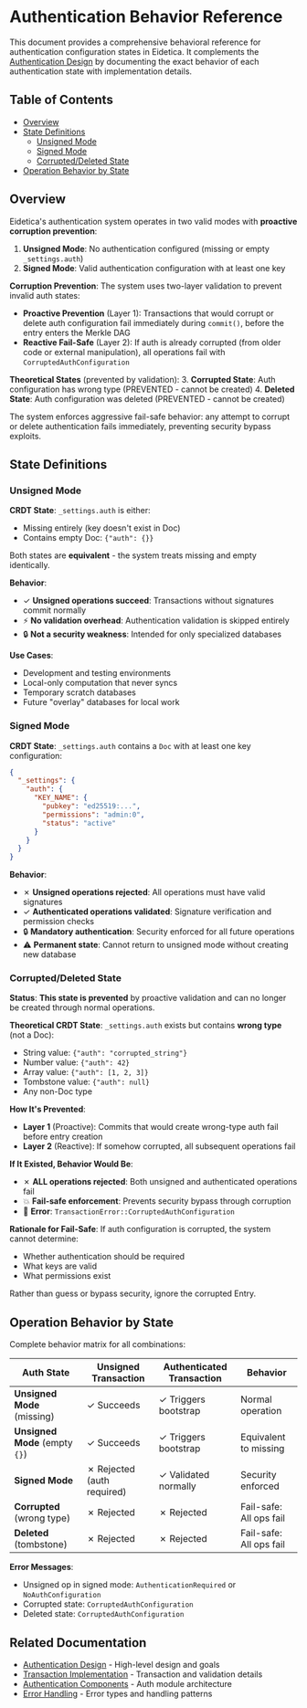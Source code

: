# Authentication Behavior Reference

This document provides a comprehensive behavioral reference for authentication configuration states in Eidetica. It complements the [Authentication Design](../design/authentication.md) by documenting the exact behavior of each authentication state with implementation details.

## Table of Contents

- [Overview](#overview)
- [State Definitions](#state-definitions)
  - [Unsigned Mode](#unsigned-mode)
  - [Signed Mode](#signed-mode)
  - [Corrupted/Deleted State](#corrupteddeleted-state)
- [Operation Behavior by State](#operation-behavior-by-state)

## Overview

Eidetica's authentication system operates in two valid modes with **proactive corruption prevention**:

1. **Unsigned Mode**: No authentication configured (missing or empty `_settings.auth`)
2. **Signed Mode**: Valid authentication configuration with at least one key

**Corruption Prevention**: The system uses two-layer validation to prevent invalid auth states:

- **Proactive Prevention** (Layer 1): Transactions that would corrupt or delete auth configuration fail immediately during `commit()`, before the entry enters the Merkle DAG
- **Reactive Fail-Safe** (Layer 2): If auth is already corrupted (from older code or external manipulation), all operations fail with `CorruptedAuthConfiguration`

**Theoretical States** (prevented by validation): 3. **Corrupted State**: Auth configuration has wrong type (PREVENTED - cannot be created) 4. **Deleted State**: Auth configuration was deleted (PREVENTED - cannot be created)

The system enforces aggressive fail-safe behavior: any attempt to corrupt or delete authentication fails immediately, preventing security bypass exploits.

## State Definitions

### Unsigned Mode

**CRDT State**: `_settings.auth` is either:

- Missing entirely (key doesn't exist in Doc)
- Contains empty Doc: `{"auth": {}}`

Both states are **equivalent** - the system treats missing and empty identically.

**Behavior**:

- ✓ **Unsigned operations succeed**: Transactions without signatures commit normally
- ⚡ **No validation overhead**: Authentication validation is skipped entirely
- 🔒 **Not a security weakness**: Intended for only specialized databases

**Use Cases**:

- Development and testing environments
- Local-only computation that never syncs
- Temporary scratch databases
- Future "overlay" databases for local work

### Signed Mode

**CRDT State**: `_settings.auth` contains a `Doc` with at least one key configuration:

```json
{
  "_settings": {
    "auth": {
      "KEY_NAME": {
        "pubkey": "ed25519:...",
        "permissions": "admin:0",
        "status": "active"
      }
    }
  }
}
```

**Behavior**:

- ✗ **Unsigned operations rejected**: All operations must have valid signatures
- ✓ **Authenticated operations validated**: Signature verification and permission checks
- 🔒 **Mandatory authentication**: Security enforced for all future operations
- ⚠️ **Permanent state**: Cannot return to unsigned mode without creating new database

### Corrupted/Deleted State

**Status**: **This state is prevented** by proactive validation and can no longer be created through normal operations.

**Theoretical CRDT State**: `_settings.auth` exists but contains **wrong type** (not a Doc):

- String value: `{"auth": "corrupted_string"}`
- Number value: `{"auth": 42}`
- Array value: `{"auth": [1, 2, 3]}`
- Tombstone value: `{"auth": null}`
- Any non-Doc type

**How It's Prevented**:

- **Layer 1** (Proactive): Commits that would create wrong-type auth fail before entry creation
- **Layer 2** (Reactive): If somehow corrupted, all subsequent operations fail

**If It Existed, Behavior Would Be**:

- ✗ **ALL operations rejected**: Both unsigned and authenticated operations fail
- 💥 **Fail-safe enforcement**: Prevents security bypass through corruption
- 🚨 **Error**: `TransactionError::CorruptedAuthConfiguration`

**Rationale for Fail-Safe**:
If auth configuration is corrupted, the system cannot determine:

- Whether authentication should be required
- What keys are valid
- What permissions exist

Rather than guess or bypass security, ignore the corrupted Entry.

## Operation Behavior by State

Complete behavior matrix for all combinations:

| Auth State                     | Unsigned Transaction       | Authenticated Transaction | Behavior                |
| ------------------------------ | -------------------------- | ------------------------- | ----------------------- |
| **Unsigned Mode** (missing)    | ✓ Succeeds                 | ✓ Triggers bootstrap      | Normal operation        |
| **Unsigned Mode** (empty `{}`) | ✓ Succeeds                 | ✓ Triggers bootstrap      | Equivalent to missing   |
| **Signed Mode**                | ✗ Rejected (auth required) | ✓ Validated normally      | Security enforced       |
| **Corrupted** (wrong type)     | ✗ Rejected                 | ✗ Rejected                | Fail-safe: All ops fail |
| **Deleted** (tombstone)        | ✗ Rejected                 | ✗ Rejected                | Fail-safe: All ops fail |

**Error Messages**:

- Unsigned op in signed mode: `AuthenticationRequired` or `NoAuthConfiguration`
- Corrupted state: `CorruptedAuthConfiguration`
- Deleted state: `CorruptedAuthConfiguration`

## Related Documentation

- [Authentication Design](../design/authentication.md) - High-level design and goals
- [Transaction Implementation](core_components/transaction.md) - Transaction and validation details
- [Authentication Components](core_components/authentication.md) - Auth module architecture
- [Error Handling](error_handling.md) - Error types and handling patterns
